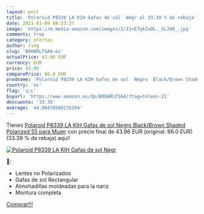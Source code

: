 ```yaml
---
layout: post
title: 'Polaroid P8339 LA KIH Gafas de sol  Negr al 33.39 % de rebaja'
date: 2021-01-09 08:53:27
image: 'https://m.media-amazon.com/images/I/31+E7qkZaOL._SL200_.jpg'
comments: true
category: ofertas
author: ring
slug: 'B00ARLFSA4-es'
actualPrice: 43.96 EUR
currency: EUR
price: 43.96
comparePrice: 66.0 EUR
prodname: 'Polaroid P8339 LA KIH Gafas de sol  Negro  Black/Brown Shaded Polarized   55 para Mujer'
country: 'es'
flag: '🇪🇸'
buyurl: 'https://www.amazon.es/dp/B00ARLFSA4/?tag=tolees-21'
descuento: '33.39'
average: '44.80470588235294'
---
```


Tienes [Polaroid P8339 LA KIH Gafas de sol  Negro  Black/Brown Shaded Polarized   55 para Mujer](https://www.amazon.es/dp/B00ARLFSA4/?tag=tolees-21) con precio final de  43.96 EUR (original: 66.0 EUR) (33.39 %  de rebaja) aqui!

[![Polaroid P8339 LA KIH Gafas de sol  Negr](https://m.media-amazon.com/images/I/31+E7qkZaOL._SL200_.jpg)](https://www.amazon.es/dp/B00ARLFSA4/?tag=tolees-21)

🔎:

- Lentes no Polarizados
- Gafas de sol Rectangular
- Almohadillas moldeadas para la nariz
- Montura completa

[Comprar!!!](https://www.amazon.es/dp/B00ARLFSA4/?tag=tolees-21)
